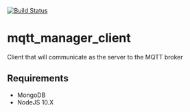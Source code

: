 [![Build Status](https://travis-ci.com/JeffLabonte/mqt_manager_client.svg?branch=master)](https://travis-ci.com/JeffLabonte/mqt_manager_client)

# mqtt_manager_client
Client that will communicate as the server to the MQTT broker

## Requirements 

* MongoDB
* NodeJS 10.X

